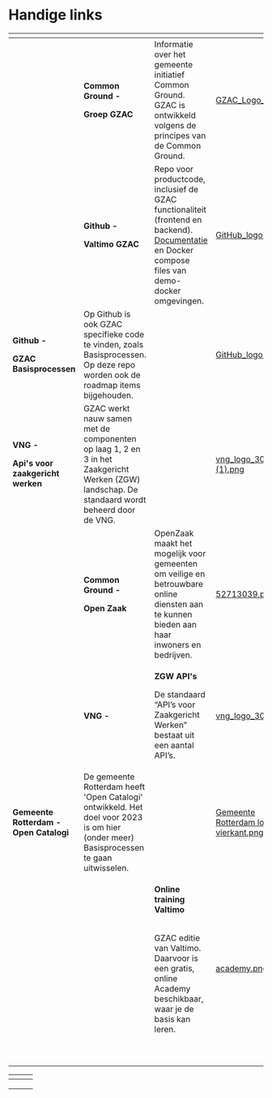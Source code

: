# Handige links

<table data-view="cards"><thead><tr><th></th><th></th><th></th><th data-hidden data-card-cover data-type="files"></th><th data-hidden data-card-target data-type="content-ref"></th></tr></thead><tbody><tr><td></td><td><p><strong>Common Ground -</strong></p><p><strong>Groep GZAC</strong></p></td><td>Informatie over het gemeente initiatief Common Ground. GZAC is ontwikkeld volgens de principes van de Common Ground.</td><td><a href="../.gitbook/assets/GZAC_Logo_2.jpg">GZAC_Logo_2.jpg</a></td><td><a href="https://commonground.nl/groups/view/14e43108-a1cc-44b1-bf95-7754cfd3f2e0/team-generiek-afhandel-component">https://commonground.nl/groups/view/14e43108-a1cc-44b1-bf95-7754cfd3f2e0/team-generiek-afhandel-component</a></td></tr><tr><td></td><td><p><strong>Github -</strong></p><p><strong>Valtimo GZAC</strong></p></td><td>Repo voor productcode, inclusief de GZAC functionaliteit (frontend en backend). <a href="https://docs.valtimo.nl/">Documentatie</a> en Docker compose files van demo-docker omgevingen.</td><td><a href="../.gitbook/assets/GitHub_logo.png">GitHub_logo.png</a></td><td><a href="https://github.com/generiekzaakafhandelcomponent">https://github.com/generiekzaakafhandelcomponent</a></td></tr><tr><td><p><strong>Github -</strong></p><p><strong>GZAC Basisprocessen</strong></p></td><td>Op Github is ook GZAC specifieke code te vinden, zoals Basisprocessen. Op deze repo worden ook de roadmap items bijgehouden.</td><td></td><td><a href="../.gitbook/assets/GitHub_logo.png">GitHub_logo.png</a></td><td><a href="https://github.com/generiekzaakafhandelcomponent/Basisprocessen">https://github.com/generiekzaakafhandelcomponent/Basisprocessen</a></td></tr><tr><td><p><strong>VNG -</strong></p><p><strong>Api's voor zaakgericht werken</strong></p></td><td>GZAC werkt nauw samen met de componenten op laag 1, 2 en 3 in het Zaakgericht Werken (ZGW) landschap. De standaard wordt beheerd door de VNG.</td><td></td><td><a href="../.gitbook/assets/vng_logo_300 (1).png">vng_logo_300 (1).png</a></td><td><a href="https://vng.nl/projecten/zaakgericht-werken-api">https://vng.nl/projecten/zaakgericht-werken-api</a></td></tr><tr><td></td><td><p><strong>Common Ground -</strong></p><p><strong>Open Zaak</strong></p></td><td>OpenZaak maakt het mogelijk voor gemeenten om veilige en betrouwbare online diensten aan te kunnen bieden aan haar inwoners en bedrijven.</td><td><a href="../.gitbook/assets/52713039.png">52713039.png</a></td><td><a href="https://github.com/open-zaak">https://github.com/open-zaak</a></td></tr><tr><td></td><td><strong>VNG -</strong></td><td><p><strong>ZGW API's</strong></p><p>De standaard “API’s voor Zaakgericht Werken” bestaat uit een aantal API’s.</p></td><td><a href="../.gitbook/assets/vng_logo_300.png">vng_logo_300.png</a></td><td><a href="https://vng-realisatie.github.io/gemma-zaken/standaard/">https://vng-realisatie.github.io/gemma-zaken/standaard/</a></td></tr><tr><td><strong>Gemeente Rotterdam - Open Catalogi</strong></td><td>De gemeente Rotterdam heeft 'Open Catalogi' ontwikkeld. Het doel voor 2023 is om hier (onder meer) Basisprocessen te gaan uitwisselen.</td><td></td><td><a href="../.gitbook/assets/Gemeente Rotterdam logo vierkant.png">Gemeente Rotterdam logo vierkant.png</a></td><td><a href="https://opencatalogi.nl/">https://opencatalogi.nl/</a></td></tr><tr><td></td><td></td><td><p><strong>Online training Valtimo</strong></p><p><br>GZAC editie van Valtimo. Daarvoor is een gratis, online Academy beschikbaar, waar je de basis kan leren.</p><p><br></p></td><td><a href="../.gitbook/assets/academy.png">academy.png</a></td><td></td></tr><tr><td></td><td></td><td></td><td></td><td></td></tr></tbody></table>

<table data-view="cards"><thead><tr><th></th><th></th><th></th></tr></thead><tbody><tr><td></td><td></td><td></td></tr><tr><td></td><td></td><td></td></tr><tr><td></td><td></td><td></td></tr></tbody></table>
